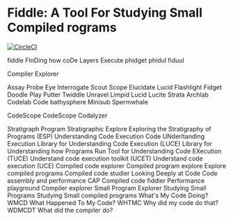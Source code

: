 # Fiddle: A Tool For Studying Small Compiled rograms

[![CircleCI](https://circleci.com/gh/circleci/circleci-docs.svg?style=svg)](https://circleci.com/gh/circleci/circleci-docs)

fiddle
FInDing how coDe Layers Execute
phidget
phidul
fiduul

Compiler Explorer

Assay
Probe
Eye
Interrogate
Scout
Scope
Elucidate
Lucid
Flashlight
Fidget
Doodle
Play
Putter
Twiddle
Unravel
Limpid
Lucid
Lucite
Strata
Archlab
Codelab
Code bathysphere
Minisub
Spermwhale

CodeScope
CodeScope
Codalyzer

Stratigraph
Program Stratigraphic Explore
Exploring the Stratigraphy of Programs (ESP)
Understanding Code Execution
Code UNderltanding Execution
Library for Understanding Code Execution  (LUCE)
Library for Understanding how Programs Run 
Tool for Understanding Code EXecution (TUCE)
Understand code execution toolkit (UCET)
Understand code execution (UCE)
Compiled code explorer
Compiled program explore
Explore compiled programs
Compiled code studier
Looking Deeply at Code
Code assembly and performance CAP
Compiled code fiddler
Performance playground
Compiler explorer
Small Program Explorer
Studying Small Programs
Studying Small compiled programs
What's My Code Doing? WMCD
What Happened To My Code? WHTMC
Why did my code do that? WDMCDT
What did the compiler do?
